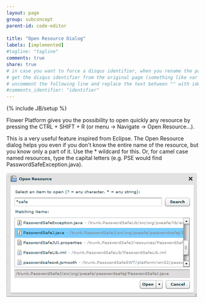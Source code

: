 ```yaml
---
layout: page
group: subconcept
parent-id: code-editor

title: "Open Resource Dialog"
labels: [implemented]
#tagline: "tagline"
comments: true
share: true
# in case you want to force a disqus identifier, when you rename the page
# get the disqus identifier from the original page (something like var disqus_identifier = 'ident';),
# uncomment the following line and replace the text between "" with ident
#comments_identifier: "identifier"
---
```

{% include JB/setup %}

Flower Platform gives you the possibility to open quickly any resource by pressing the CTRL + SHIFT + R (or menu → Navigate → Open Resource…).

This is a very useful feature inspired from Eclipse. The Open Resource dialog helps you even if you don't know the entire name of the resource, but you know only a part of it. Use the * wildcard for this. Or, for camel case named resources, type the capital letters (e.g. PSE would find PasswordSafeException.java).

<p class="text-center">
<img class="img-polaroid" src="open-resource-dialog.png"/>
</p> 